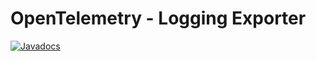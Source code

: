 # OpenTelemetry - Logging Exporter

[![Javadocs][javadoc-image]][javadoc-url]

[javadoc-image]: https://www.javadoc.io/badge/io.opentelemetry/opentelemetry-exporter-logging.svg
[javadoc-url]: https://www.javadoc.io/doc/io.opentelemetry/opentelemetry-exporter-logging